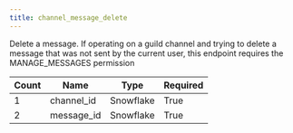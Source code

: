 ```yaml
---
title: channel_message_delete
---
```

Delete a message. If operating on a guild channel and trying to delete a message that was not sent by the current user, this endpoint requires the MANAGE_MESSAGES permission

Count | Name | Type | Required        
----|----|----|---- 
1 | channel_id | Snowflake | True 
2 | message_id | Snowflake | True
